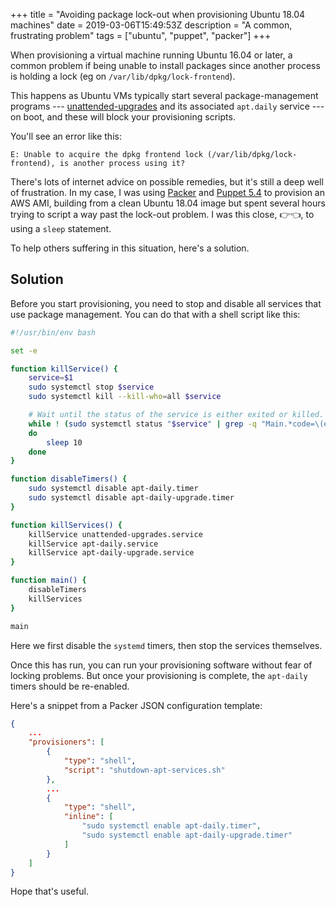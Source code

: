 +++
title = "Avoiding package lock-out when provisioning Ubuntu 18.04 machines"
date = 2019-03-06T15:49:53Z
description = "A common, frustrating problem"
tags = ["ubuntu", "puppet", "packer"]
+++

When provisioning a virtual machine running Ubuntu 16.04 or later, a common problem
if being unable to install packages since another process is holding a lock (eg
on `/var/lib/dpkg/lock-frontend`). 

This happens as Ubuntu VMs typically start several package-management programs --- [unattended-upgrades](https://help.ubuntu.com/lts/serverguide/automatic-updates.html.en) 
and its associated `apt.daily` service --- on boot, and these will block
your provisioning scripts. 

You'll see an error like this:
```text
E: Unable to acquire the dpkg frontend lock (/var/lib/dpkg/lock-frontend), is another process using it?
```

There's lots of internet advice on possible remedies, but it's still a deep well
of frustration. In my case, I was using [Packer](https://www.packer.io/) and [Puppet 5.4](https://puppet.com/docs/puppet/5.4/index.html) to provision an AWS AMI, building
from a clean Ubuntu 18.04 image but spent several hours trying to script a way
past the lock-out problem. I was this close, 👉👈, to using a `sleep` statement.

To help others suffering in this situation, here's a solution.

## Solution

Before you start provisioning, you need to stop and disable all services that use 
package management. You can do that with a shell script like this:

```bash
#!/usr/bin/env bash

set -e

function killService() {
    service=$1
    sudo systemctl stop $service
    sudo systemctl kill --kill-who=all $service

    # Wait until the status of the service is either exited or killed.
    while ! (sudo systemctl status "$service" | grep -q "Main.*code=\(exited\|killed\)")
    do
        sleep 10
    done
}

function disableTimers() {
    sudo systemctl disable apt-daily.timer
    sudo systemctl disable apt-daily-upgrade.timer
}

function killServices() {
    killService unattended-upgrades.service
    killService apt-daily.service
    killService apt-daily-upgrade.service
}

function main() {
    disableTimers
    killServices
}

main
```

Here we first disable the `systemd` timers, then stop the services themselves.

Once this has run, you can run your provisioning software without fear of
locking problems. But once your provisioning is complete, the `apt-daily` timers should be
re-enabled. 

Here's a snippet from a Packer JSON configuration template:

```json
{
    ...
    "provisioners": [
        {
            "type": "shell",
            "script": "shutdown-apt-services.sh"
        },
        ...
        {
            "type": "shell",
            "inline": [
                "sudo systemctl enable apt-daily.timer",
                "sudo systemctl enable apt-daily-upgrade.timer"
            ]
        }
    ]
}
```

Hope that's useful.
